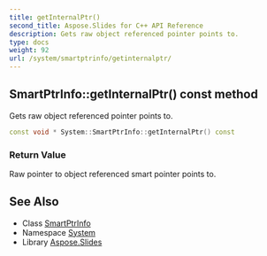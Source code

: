 ```yaml
---
title: getInternalPtr()
second_title: Aspose.Slides for C++ API Reference
description: Gets raw object referenced pointer points to.
type: docs
weight: 92
url: /system/smartptrinfo/getinternalptr/
---
```

## SmartPtrInfo::getInternalPtr() const method


Gets raw object referenced pointer points to.

```cpp
const void * System::SmartPtrInfo::getInternalPtr() const
```


### Return Value

Raw pointer to object referenced smart pointer points to.

## See Also

* Class [SmartPtrInfo](../)
* Namespace [System](../../)
* Library [Aspose.Slides](../../../)